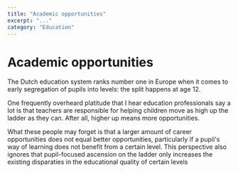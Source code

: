 ```yaml
---
title: "Academic opportunities"
excerpt: "..."
category: "Education"
---
```


# Academic opportunities
The Dutch education system ranks number one in Europe when it comes to early segregation of pupils into levels: the split happens at age 12.

One frequently overheard platitude that I hear education professionals say a lot is that teachers are responsible for helping children move as high up the ladder as they can. After all, higher up means more opportunities.

What these people may forget is that a larger amount of career opportunities does not equal better opportunities, particularly if a pupil's way of learning does not benefit from a certain level. This perspective also ignores that pupil-focused ascension on the ladder only increases the existing disparaties in the educational quality of certain levels